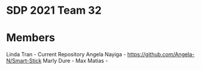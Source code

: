 # SDP 2021 Team 32

# Members
Linda Tran - Current Repository
Angela Nayiga - https://github.com/Angela-N/Smart-Stick
Marly Dure -
Max Matias -

